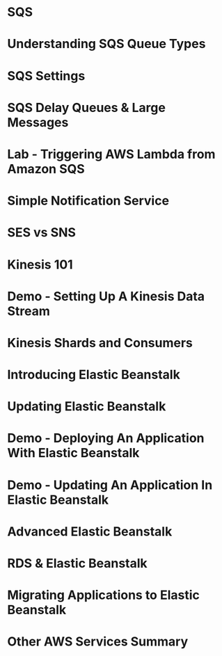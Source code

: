 # SQS

# Understanding SQS Queue Types

# SQS Settings

# SQS Delay Queues & Large Messages

# Lab - Triggering AWS Lambda from Amazon SQS

# Simple Notification Service

# SES vs SNS

# Kinesis 101

# Demo - Setting Up A Kinesis Data Stream

# Kinesis Shards and Consumers

# Introducing Elastic Beanstalk

# Updating Elastic Beanstalk

# Demo - Deploying An Application With Elastic Beanstalk

# Demo - Updating An Application In Elastic Beanstalk

# Advanced Elastic Beanstalk

# RDS & Elastic Beanstalk

# Migrating Applications to Elastic Beanstalk

# Other AWS Services Summary